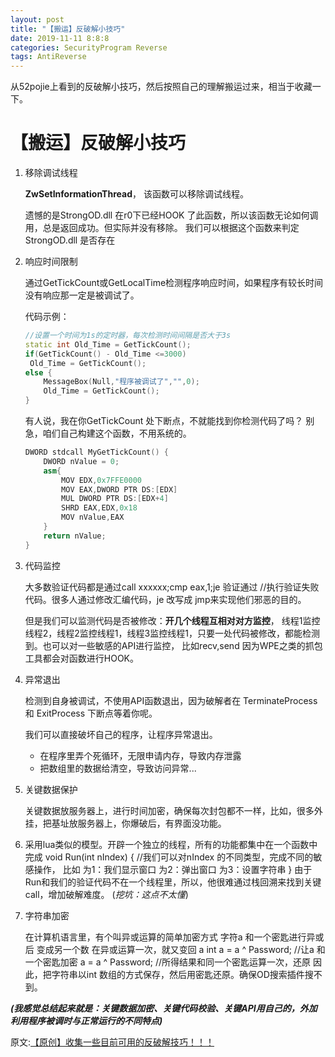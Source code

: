 ```yaml
---
layout: post
title: "【搬运】反破解小技巧"
date: 2019-11-11 8:8:8
categories: SecurityProgram Reverse
tags: AntiReverse
---
```


从52pojie上看到的反破解小技巧，然后按照自己的理解搬运过来，相当于收藏一下。

# 【搬运】反破解小技巧

1. 移除调试线程

   **ZwSetInformationThread**， 该函数可以移除调试线程。

   遗憾的是StrongOD.dll 在r0下已经HOOK 了此函数，所以该函数无论如何调用，总是返回成功。但实际并没有移除。 我们可以根据这个函数来判定 StrongOD.dll 是否存在

2. 响应时间限制

   通过GetTickCount或GetLocalTime检测程序响应时间，如果程序有较长时间没有响应那一定是被调试了。

   代码示例：

   ```c++
   //设置一个时间为1s的定时器，每次检测时间间隔是否大于3s
   static int Old_Time = GetTickCount(); 
   if(GetTickCount() - Old_Time <=3000) 
   	Old_Time = GetTickCount(); 
   else {             
       MessageBox(Null,"程序被调试了","",0);
       Old_Time = GetTickCount(); 
   } 
   ```

   有人说，我在你GetTickCount 处下断点，不就能找到你检测代码了吗？ 别急，咱们自己构建这个函数，不用系统的。

   ```c++
   DWORD stdcall MyGetTickCount() {
       DWORD nValue = 0;         
       asm{                 
           MOV EDX,0x7FFE0000
           MOV EAX,DWORD PTR DS:[EDX]
           MUL DWORD PTR DS:[EDX+4]
           SHRD EAX,EDX,0x18
           MOV nValue,EAX
       } 
       return nValue;
   } 
   ```

3. 代码监控

   大多数验证代码都是通过call  xxxxxx;cmp eax,1;je 验证通过 //执行验证失败代码。很多人通过修改汇编代码，je 改写成 jmp来实现他们邪恶的目的。

   但是我们可以监测代码是否被修改：**开几个线程互相对对方监控**， 线程1监控线程2，线程2监控线程1，线程3监控线程1，只要一处代码被修改，都能检测到。也可以对一些敏感的API进行监控， 比如recv,send 因为WPE之类的抓包工具都会对函数进行HOOK。

4. 异常退出

   检测到自身被调试，不使用API函数退出，因为破解者在 TerminateProcess 和 ExitProcess 下断点等着你呢。

   我们可以直接破坏自己的程序，让程序异常退出。

   * 在程序里弄个死循环，无限申请内存，导致内存泄露
   * 把数组里的数据给清空，导致访问异常...

5. 关键数据保护

   关键数据放服务器上，进行时间加密，确保每次封包都不一样，比如，很多外挂，把基址放服务器上，你爆破后，有界面没功能。 

6. 采用lua类似的模型。开辟一个独立的线程，所有的功能都集中在一个函数中完成 void Run(int nIndex) { //我们可以对nIndex 的不同类型，完成不同的敏感操作， 比如 为1：我们显示窗口 为2：弹出窗口 为3：设置字符串 } 由于Run和我们的验证代码不在一个线程里，所以，他很难通过栈回溯来找到关键call，增加破解难度。 (*挖坑：这点不太懂*)

7. 字符串加密

   在计算机语言里，有个叫异或运算的简单加密方式 字符a 和一个密匙进行异或后 变成另一个数 在异或运算一次，就又变回 a int a =  a ^  Password;   //让a 和一个密匙加密 a =  a ^  Password;   //所得结果和同一个密匙运算一次，还原 因此，把字符串以int 数组的方式保存，然后用密匙还原。确保OD搜索插件搜不到。

***(我感觉总结起来就是：关键数据加密、关键代码校验、关键API用自己的，外加利用程序被调时与正常运行的不同特点)***

原文:[【原创】收集一些目前可用的反破解技巧！！！](https://www.52pojie.cn/thread-335817-1-1.html)